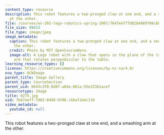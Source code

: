 ```yaml
---
content_type: resource
description: This robot features a two-pronged claw at one end, and a smashing arm
  at the other.
file: /courses/es-293-lego-robotics-spring-2007/7647eeff7d0284989706cbbaf1d4c110_0275.jpg
file_size: 98633
file_type: image/jpeg
image_metadata:
  caption: This robot features a two-pronged claw at one end, and a smashing arm at
    the other.
  credit: Photo by MIT OpenCourseWare.
  image-alt: A Lego robot with a claw that opens in the plane of the table, and an
    arm that rotates perpendicular to the table.
learning_resource_types: []
license: https://creativecommons.org/licenses/by-nc-sa/4.0/
ocw_type: OCWImage
parent_title: Image Gallery
parent_type: CourseSection
parent_uid: 6643c3f8-8d87-a6da-661a-55e223b1acef
resourcetype: Image
title: 0275.jpg
uid: 7647eeff-7d02-8498-9706-cbbaf1d4c110
video_metadata:
  youtube_id: null
---
```

This robot features a two-pronged claw at one end, and a smashing arm at the other.